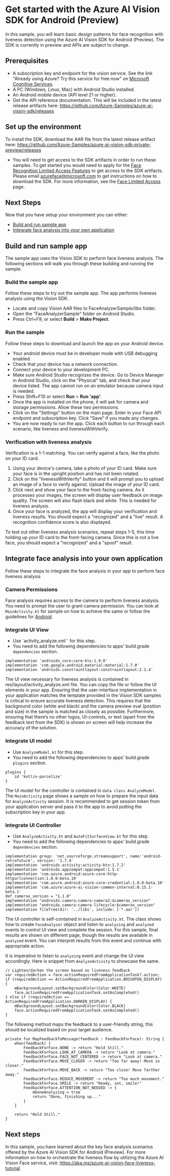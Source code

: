# Get started with the Azure AI Vision SDK for Android (Preview)

In this sample, you will learn basic design patterns for face recognition with liveness detection using the Azure AI Vision SDK for Android (Preview). The SDK is currently in preview and APIs are subject to change.

## Prerequisites
* A subscription key and endpoint for the vision service. See the link "Already using Azure? Try this service for free now" on [Microsoft Cognitive Services](https://azure.microsoft.com/services/cognitive-services/computer-vision/).
* A PC (Windows, Linux, Mac) with Android Studio installed.
* An Android mobile device (API level 21 or higher).
* Get the API reference documentation. This will be included in the latest release artifacts here: https://github.com/Azure-Samples/azure-ai-vision-sdk/releases

## Set up the environment
To install the SDK, download the AAR file from the latest release artifact here: https://github.com/Azure-Samples/azure-ai-vision-sdk-private-preview/releases
- You will need to get access to the SDK artifacts in order to run these samples. To get started you would need to apply for the [Face Recognition Limited Access Features](https://customervoice.microsoft.com/Pages/ResponsePage.aspx?id=v4j5cvGGr0GRqy180BHbR7en2Ais5pxKtso_Pz4b1_xUQjA5SkYzNDM4TkcwQzNEOE1NVEdKUUlRRCQlQCN0PWcu) to get access to the SDK artifacts. Please email [azureface@microsoft.com](azureface@microsoft.com) to get instructions on how to download the SDK. For more information, see the [Face Limited Access](https://learn.microsoft.com/en-us/legal/cognitive-services/computer-vision/limited-access-identity?context=%2Fazure%2Fcognitive-services%2Fcomputer-vision%2Fcontext%2Fcontext) page.

## Next Steps
 Now that you have setup your environment you can either:

- [Build and run sample app](#Build-and-run-sample-app) 
- [Integrate face analysis into your own application](#Integrate-face-analysis-into-your-own-application)

## Build and run sample app
The sample app uses the Vision SDK to perform face liveness analysis. The following sections will walk you through these building and running the sample.

### Build the sample app
Follow these steps to try out the sample app. The app performs liveness analysis using the Vision SDK.
* Locate and copy Vision AAR files to FaceAnalyzerSample/libs folder.
* Open the "FaceAnalyzerSample" folder on Android Studio.
* Press Ctrl+F9, or select **Build** \> **Make Project**.

### Run the sample
Follow these steps to download and launch the app on your Android device.
* Your android device must be in developer mode with USB debugging enabled.
* Check that your device has a network connection.
* Connect your device to your development PC.
* Make sure Android Studio recognizes the device. Go to Device Manager in Android Studio, click on the “Physical” tab, and check that your device listed. The app cannot run on an emulator because camera input is needed. 
* Press Shift+F10 or select **Run** \> **Run 'app'**.
* Once the app is installed on the phone, it will ask for camera and storage permissions. Allow these two permissions. 
* Click on the "Settings" button on the main page. Enter in your Face API endpoint and subscription key. Click “Save” if you made any changes.  
* You are now ready to run the app. Click each button to run through each scenario, like liveness and livenessWithVerify.

### Verification with liveness analysis

Verification is a 1-1 matching. You can verify against a face, like the photo on your ID card. 

1. Using your device's camera, take a photo of your ID card. Make sure your face is in the upright position and has not been rotated. 
3. Click on the "livenessWithVerify" button and it will prompt you to upload an image of a face to verify against. Upload the image of your ID card.
4. Click next and show your face to the front-facing camera. As it processes your images, the screen will display user feedback on image quality. The screen will also flash black and white. This is needed for liveness analysis. 
5. Once your face is analyzed, the app will display your verification and liveness results. You should expect a "recognized" and a "live" result. A recognition confidence score is also displayed. 

To test out other liveness analysis scenarios, repeat steps 1-5, this time holding up your ID card to the front-facing camera. Since this is not a live face, you should expect a "recognized" and a "spoof" result. 


## Integrate face analysis into your own application

Follow these steps to integrate the face analysis in your app to perform face liveness analysis

### Camera Permissions
Face analysis requires access to the camera to perform liveness analysis. You need to prompt the user to grant camera permission. You can look at `MainActivity.kt` for sample on how to achieve the same or follow the guidelines for [Android](https://developer.android.com/training/permissions/requesting).

### Integrate UI View

* Use `activity_analyze.xml`` for this step.
* You need to add the following dependencies to apps' build.grade `dependencies` section.
```
implementation 'androidx.core:core-ktx:1.9.0'
implementation 'com.google.android.material:material:1.7.0'
implementation 'androidx.constraintlayout:constraintlayout:2.1.4'
```

The UI view necessary for liveness analysis is contained in res/layout/activity_analyze.xml file. You can copy the file or follow the UI elements in your app. Ensuring that the user-interface implementation in your application matches the template provided in the Vision SDK samples is critical to ensure accurate liveness detection. This requires that the background color (white and black) and the camera preview oval (position and size) in the sample is matched as closely as possible. Furthermore, ensuring that there’s no other logos, UI-controls, or text (apart from the feedback text from the SDK) is shown on screen will help increase the accuracy of the solution.


### Integrate UI model
* Use `AnalyzeModel.kt` for this step.
* You need to add the following dependencies to apps' build.grade `plugins` section.
```
plugins {
    id 'kotlin-parcelize'
}
```
The UI model for the controller is contained in `data class AnalyzeModel`. The `MainActivity` page shows a sample on how to prepare the input data for `AnalyzeActivity` session. It is recommended to get session token from your application server and pass it to the app to avoid putting the subscription key in your app.

### Integrate UI Controller

* Use `AnalyzeActivity.kt` and `AutoFitSurfaceView.kt` for this step.
* You need to add the following dependencies to apps' build.grade `dependencies` section.
```
implementation group: 'net.sourceforge.streamsupport', name:'android-retrofuture', version: '1.7.4'
implementation 'androidx.activity:activity-ktx:1.7.2'
implementation 'androidx.appcompat:appcompat:1.5.1'
implementation 'com.azure.android:azure-core-http-httpurlconnection:1.0.0-beta.10'
implementation 'com.azure.android:azure-core-credential:1.0.0-beta.10'
implementation 'com.azure:azure-ai-vision-common-internal:0.15.1-beta.1'
def camerax_version = "1.1.0"
implementation "androidx.camera:camera-camera2:$camerax_version"
implementation "androidx.camera:camera-lifecycle:$camerax_version"
implementation fileTree(dir: '../libs', include: ['*.aar'])
```

The UI controller is self-contained in `AnalyzeActivity.kt`. The class shows how to create `FaceAnalyzer` object and listen to `analyzing` and `analyzed` events to control UI view and complete the session. For this sample, final results are shown on different page, though the results are available in `analyzed` event. You can interpret results from this event and continue with appropriate action.

It is imperative to listen to `analyzing` event and change the UI view accordingly. Here is snippet from `AnalyzeActivity` to showcase the same.
```
// Lighten/darken the screen based on liveness feedback
var requiredAction = face.actionRequiredFromApplicationTask?.action;
if (requiredAction == ActionRequiredFromApplication.BRIGHTEN_DISPLAY) {
    mBackgroundLayout.setBackgroundColor(Color.WHITE)
    face.actionRequiredFromApplicationTask.setAsCompleted()
} else if (requiredAction == ActionRequiredFromApplication.DARKEN_DISPLAY) {
    mBackgroundLayout.setBackgroundColor(Color.BLACK)
    face.actionRequiredFromApplicationTask.setAsCompleted()
}
```

The following method maps the feedback to a user-friendly string, this should be localized based on your target audience.
```
private fun MapFeedbackToMessage(feedback : FeedbackForFace): String {
    when(feedback) {
        FeedbackForFace.NONE -> return "Hold Still."
        FeedbackForFace.LOOK_AT_CAMERA -> return "Look at camera."
        FeedbackForFace.FACE_NOT_CENTERED -> return "Look at camera."
        FeedbackForFace.MOVE_CLOSER -> return "Too far away! Move in closer."
        FeedbackForFace.MOVE_BACK -> return "Too close! Move farther away."
        FeedbackForFace.REDUCE_MOVEMENT -> return "Too much movement."
        FeedbackForFace.SMILE -> return "Ready, set, smile!"
        FeedbackForFace.ATTENTION_NOT_NEEDED -> {
            mDoneAnalyzing = true
            return "Done, finishing up..."
        }
    }

    return "Hold Still."
}
```

## Next steps 
In this sample, you have learned about the key face analysis scenarios offered by the Azure AI Vision SDK for Android (Preview). For more information on how to orchestrate the liveness flow by utilizing the Azure AI Vision Face service, visit: https://aka.ms/azure-ai-vision-face-liveness-tutorial.